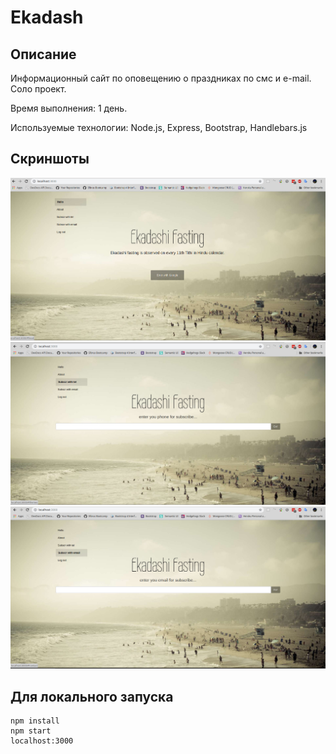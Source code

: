 # Ekadash
## Описание
Информационный сайт по оповещению о праздниках по смс и e-mail.
Соло проект.

Время выполнения: 1 день.

Используемые технологии: Node.js, Express, Bootstrap, Handlebars.js
## Скриншоты
![screen1](https://github.com/filpoyma/ekadash/blob/master/scrshots/sshot.6.jpg)
![screen1](https://github.com/filpoyma/ekadash/blob/master/scrshots/sshot.7.jpg)
![screen1](https://github.com/filpoyma/ekadash/blob/master/scrshots/sshot.8.jpg)
## Для локального запуска
```
npm install
npm start
localhost:3000
```
